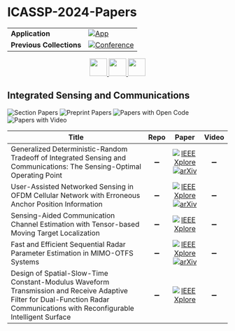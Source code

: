 # ICASSP-2024-Papers

<table>
    <tr>
        <td><strong>Application</strong></td>
        <td>
            <a href="https://huggingface.co/spaces/DmitryRyumin/NewEraAI-Papers" style="float:left;">
                <img src="https://img.shields.io/badge/🤗-NewEraAI--Papers-FFD21F.svg" alt="App" />
            </a>
        </td>
    </tr>
    <tr>
        <td><strong>Previous Collections</strong></td>
        <td>
            <a href="https://github.com/DmitryRyumin/ICASSP-2023-24-Papers/blob/main/README_2023.md">
                <img src="http://img.shields.io/badge/ICASSP-2023-0073AE.svg" alt="Conference">
            </a>
        </td>
    </tr>
</table>

<div align="center">
    <a href="https://github.com/DmitryRyumin/ICASSP-2023-24-Papers/blob/main/sections/2024/main/SPTM-L1.md">
        <img src="https://cdn.jsdelivr.net/gh/DmitryRyumin/NewEraAI-Papers@main/images/left.svg" width="40" alt="" />
    </a>
    <a href="https://github.com/DmitryRyumin/ICASSP-2023-24-Papers/">
        <img src="https://cdn.jsdelivr.net/gh/DmitryRyumin/NewEraAI-Papers@main/images/home.svg" width="40" alt="" />
    </a>
    <a href="https://github.com/DmitryRyumin/ICASSP-2023-24-Papers/blob/main/sections/2024/main/GC-L1.md">
        <img src="https://cdn.jsdelivr.net/gh/DmitryRyumin/NewEraAI-Papers@main/images/right.svg" width="40" alt="" />
    </a>
</div>

## Integrated Sensing and Communications

![Section Papers](https://img.shields.io/badge/Section%20Papers-5-42BA16) ![Preprint Papers](https://img.shields.io/badge/Preprint%20Papers-8-b31b1b) ![Papers with Open Code](https://img.shields.io/badge/Papers%20with%20Open%20Code-2-1D7FBF) ![Papers with Video](https://img.shields.io/badge/Papers%20with%20Video-0-FF0000)

| **Title** | **Repo** | **Paper** | **Video** |
|-----------|:--------:|:---------:|:---------:|
| Generalized Deterministic-Random Tradeoff of Integrated Sensing and Communications: The Sensing-Optimal Operating Point | :heavy_minus_sign: | [![IEEE Xplore](https://img.shields.io/badge/IEEE-10447614-E4A42C.svg)](https://ieeexplore.ieee.org/document/10447614) <br /> [![arXiv](https://img.shields.io/badge/arXiv-2308.14336-b31b1b.svg)](https://arxiv.org/abs/2308.14336) | :heavy_minus_sign: |
| User-Assisted Networked Sensing in OFDM Cellular Network with Erroneous Anchor Position Information | :heavy_minus_sign: | [![IEEE Xplore](https://img.shields.io/badge/IEEE-10445920-E4A42C.svg)](https://ieeexplore.ieee.org/document/10445920) <br /> [![arXiv](https://img.shields.io/badge/arXiv-2312.13013-b31b1b.svg)](https://arxiv.org/abs/2312.13013) | :heavy_minus_sign: |
| Sensing-Aided Communication Channel Estimation with Tensor-based Moving Target Localization | :heavy_minus_sign: | [![IEEE Xplore](https://img.shields.io/badge/IEEE-10448481-E4A42C.svg)](https://ieeexplore.ieee.org/document/10448481) | :heavy_minus_sign: |
| Fast and Efficient Sequential Radar Parameter Estimation in MIMO-OTFS Systems | :heavy_minus_sign: | [![IEEE Xplore](https://img.shields.io/badge/IEEE-10446001-E4A42C.svg)](https://ieeexplore.ieee.org/document/10446001) <br /> [![arXiv](https://img.shields.io/badge/arXiv-2402.14612-b31b1b.svg)](https://arxiv.org/abs/2402.14612) | :heavy_minus_sign: |
| Design of Spatial-Slow-Time Constant-Modulus Waveform Transmission and Receive Adaptive Filter for Dual-Function Radar Communications with Reconfigurable Intelligent Surface | :heavy_minus_sign: | [![IEEE Xplore](https://img.shields.io/badge/IEEE-10446205-E4A42C.svg)](https://ieeexplore.ieee.org/document/10446205) | :heavy_minus_sign: |
